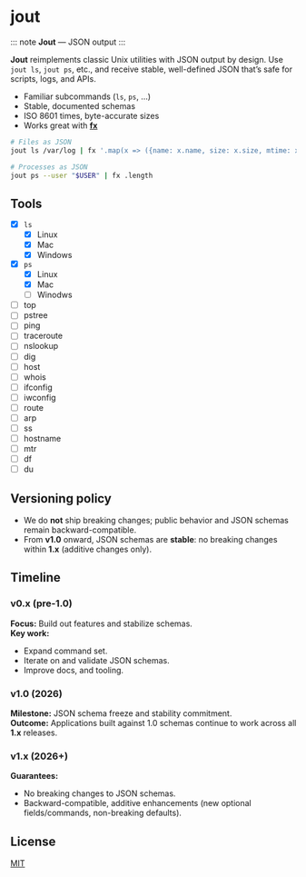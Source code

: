 # jout

::: note
**Jout** — JSON output
:::

**Jout** reimplements classic Unix utilities with JSON output by design.
Use `jout ls`, `jout ps`, etc., and receive stable, well-defined JSON
that’s safe for scripts, logs, and APIs.

- Familiar subcommands (`ls`, `ps`, …)
- Stable, documented schemas
- ISO 8601 times, byte-accurate sizes
- Works great with [**fx**](https://fx.wtf)

```bash
# Files as JSON
jout ls /var/log | fx '.map(x => ({name: x.name, size: x.size, mtime: x.mtime}))'

# Processes as JSON
jout ps --user "$USER" | fx .length
```

## Tools

- [x] `ls`
  - [x] Linux
  - [x] Mac
  - [x] Windows
- [x] `ps`
  - [x] Linux
  - [x] Mac
  - [ ] Winodws
- [ ] top
- [ ] pstree
- [ ] ping
- [ ] traceroute
- [ ] nslookup
- [ ] dig
- [ ] host
- [ ] whois
- [ ] ifconfig
- [ ] iwconfig
- [ ] route
- [ ] arp
- [ ] ss
- [ ] hostname
- [ ] mtr
- [ ] df
- [ ] du

## Versioning policy
- We do **not** ship breaking changes; public behavior and JSON schemas remain backward-compatible.
- From **v1.0** onward, JSON schemas are **stable**: no breaking changes within **1.x** (additive changes only).

## Timeline

### v0.x (pre-1.0)
**Focus:** Build out features and stabilize schemas.  
**Key work:**
- Expand command set.
- Iterate on and validate JSON schemas.
- Improve docs, and tooling.

### v1.0 (2026)
**Milestone:** JSON schema freeze and stability commitment.  
**Outcome:** Applications built against 1.0 schemas continue to work across all **1.x** releases.

### v1.x (2026+)
**Guarantees:**
- No breaking changes to JSON schemas.
- Backward-compatible, additive enhancements (new optional fields/commands, non-breaking defaults).

## License

[MIT](LICENSE)

